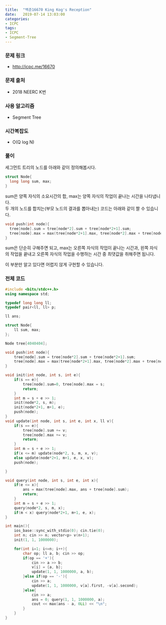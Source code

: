 ```yaml
---
title:  "백준16670 King Kog's Reception"
date:   2019-07-14 13:03:00
categories:
- ICPC
tags:
- ICPC
- Segment-Tree
---
```


### 문제 링크
* http://icpc.me/16670

### 문제 출처
* 2018 NEERC K번

### 사용 알고리즘
* Segment Tree

### 시간복잡도
* O(Q log N)

### 풀이
세그먼트 트리의 노드를 아래와 같이 정의해봅시다.
```cpp
struct Node{
  long long sum, max;
}
```

sum은 양쪽 자식의 소요시간의 합, max는 양쪽 자식의 작업이 끝나는 시간을 나타냅니다.<br>
두 개의 노드를 합치는(부모 노드의 결과를 뽑아내는) 코드는 아래와 같이 짤 수 있습니다.
```cpp
void push(int node){
  tree[node].sum = tree[node*2].sum + tree[node*2+1].sum;
  tree[node].max = max(tree[node*2+1].max, tree[node*2].max + tree[node*2+1].sum);
}
```
sum은 단순히 구해주면 되고, max는 오른쪽 자식의 작업이 끝나는 시간과, 왼쪽 자식의 작업을 끝내고 오른쪽 자식의 작업을 수행하는 시간 중 최댓값을 취해주면 됩니다.

이 부분만 알고 있다면 어렵지 않게 구현할 수 있습니다.

### 전체 코드
```cpp
#include <bits/stdc++.h>
using namespace std;

typedef long long ll;
typedef pair<ll, ll> p;

ll ans;

struct Node{
	ll sum, max;
};

Node tree[4040404];

void push(int node){
	tree[node].sum = tree[node*2].sum + tree[node*2+1].sum;
    tree[node].max = max(tree[node*2+1].max, tree[node*2].max + tree[node*2+1].sum);
}

void init(int node, int s, int e){
    if(s == e){
        tree[node].sum=0, tree[node].max = s;
        return;
    }
    int m = s + e >> 1;
    init(node*2, s, m);
    init(node*2+1, m+1, e);
    push(node);
}
void update(int node, int s, int e, int x, ll v){
    if(s == e){
    	tree[node].sum += v;
    	tree[node].max += v;
        return;
    }
    int m = s + e >> 1;
    if(x <= m) update(node*2, s, m, x, v);
    else update(node*2+1, m+1, e, x, v);
    push(node);

}

void query(int node, int s, int e, int x){
    if(e <= x){
        ans = max(tree[node].max, ans + tree[node].sum);
        return;
    }
    int m = s + e >> 1;
    query(node*2, s, m, x);
    if(m < x) query(node*2+1, m+1, e, x);
}

int main(){
	ios_base::sync_with_stdio(0); cin.tie(0);
	int n; cin >> n; vector<p> v(n+1);
	init(1, 1, 1000000);

	for(int i=1; i<=n; i++){
		char op; ll a, b; cin >> op;
		if(op == '+'){
			cin >> a >> b;
			v[i] = {a, b};
			update(1, 1, 1000000, a, b);
		}else if(op == '-'){
			cin >> a;
			update(1, 1, 1000000, v[a].first, -v[a].second);
		}else{
			cin >> a;
			ans = 0; query(1, 1, 1000000, a);
			cout << max(ans - a, 0LL) << "\n";
		}
	}
}
```
